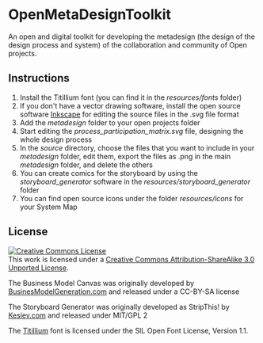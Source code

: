OpenMetaDesignToolkit
=====================

An open and digital toolkit for developing the metadesign (the design of the design process and system) of the collaboration and community of Open projects.

Instructions
------------

1. Install the Titillium font (you can find it in the *resources/fonts* folder)
2. If you don't have a vector drawing software, install the open source software [Inkscape](http://www.inkscape.org) for editing the source files in the .svg file format
3. Add the *metadesign* folder to your open projects folder
4. Start editing the *process_participation_matrix.svg* file, designing the whole design process
5. In the *source* directory, choose the files that you want to include in your *metadesign* folder, edit them, export the files as .png in the main *metadesign* folder, and delete the others
6. You can create comics for the storyboard by using the *storyboard_generator* software in the *resources/storyboard_generator* folder
7. You can find open source icons under the folder *resources/icons* for your System Map


License
--------
<a rel="license" href="http://creativecommons.org/licenses/by-sa/3.0/"><img alt="Creative Commons License" style="border-width:0" src="http://i.creativecommons.org/l/by-sa/3.0/88x31.png" /></a><br />This work is licensed under a <a rel="license" href="http://creativecommons.org/licenses/by-sa/3.0/">Creative Commons Attribution-ShareAlike 3.0 Unported License</a>.

The Business Model Canvas was originally developed by [BusinesModelGeneration.com](http://www.businessmodelgeneration.com) and released under a CC-BY-SA license

The Storyboard Generator was originally developed as StripThis! by [Kesiev.com](http://www.kesiev.com/stripthis/) and released under MIT/GPL 2

The [Titillium](http://www.fontsquirrel.com/fonts/TitilliumText) font is licensed under the SIL Open Font License, Version 1.1.
 